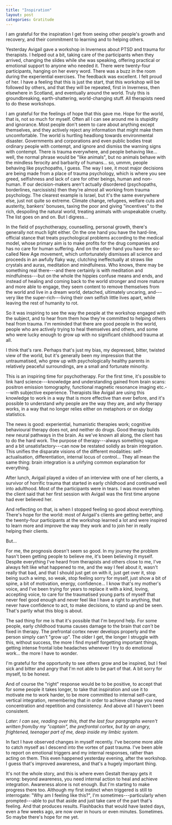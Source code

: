 ```yaml
---
title: "Inspiration"
layout: post
categories: Gratitude
---
```


I am grateful for the inspiration I get from seeing other people's growth and recovery, and their commitment to learning and to helping others.

Yesterday Avigail gave a workshop in Inverness about PTSD and trauma for therapists. I helped out a bit, taking care of the participants when they arrived, changing the slides while she was speaking, offering practical or emotional support to anyone who needed it. There were twenty-four participants, hanging on her every word. There was a buzz in the room during the experiential exercises. The feedback was excellent. I felt proud of her. I have a feeling that this is just the start, that this workshop will be followed by others, and that they will be repeated, first in Inverness, then elsewhere in Scotland, and eventually around the world. Truly this is groundbreaking, earth-shattering, world-changing stuff. All therapists need to do these workshops.

I am grateful for the feelings of hope that this gave me. Hope for the world, that is, not so much for myself. Often all I can see around me is stupidity and ignorance. Most people don't seem to care about anything except themselves, and they actively reject any information that might make them uncomfortable. The world is hurtling headlong towards environmental disaster. Governments and corporations and even public bodies treat ordinary people with contempt, and ignore and dismiss the warning signs with contempt. There is trauma everywhere, and people behaving like... well, the normal phrase would be "like animals", but no animals behave with the mindless ferocity and barbarity of humans... so, ummm, people behaving like psychopaths, I guess. The way I see, it most major decisions are being made from a place of trauma psychology, which is where you see greed, selfishness and lack of care for other beings, human and non-human. If our decision-makers aren't actually disordered (psychopaths, borderlines, narcissists) then they're almost all working from trauma psychology. The clearest example is Israel, but it's the same everywhere else, just not quite so extreme. Climate change, refugees, welfare cuts and austerity, bankers' bonuses, taxing the poor and giving "incentives" to the rich, despoiling the natural world, treating animals with unspeakable cruelty. The list goes on and on. But I digress…

In the field of psychotherapy, counselling, personal growth, there's generally not much light either. On the one hand you have the hard-line, official stance that treats psychological problems according to the medical model, whose primary aim is to make profits for the drug companies and has no care for human suffering. And on the other hand you have the so-called New Age movement, which unfortunately dismisses all science and proceeds in an awfully flaky way, clutching ineffectually at straws like crystals and auras, meditation and mindfulness. Who knows, there may be something real there---and there certainly is with meditation and mindfulness---but on the whole the hippies confuse means and ends, and instead of healing and coming back to the world stronger and more mature and more able to engage, they seem content to remove themselves from the world and live in a dream world, detached, ultimately uncaring, and---very like the super-rich---living their own selfish little lives apart, while leaving the rest of humanity to rot.

So it was inspiring to see the way the people at the workshop engaged with the subject, and to hear from them how they're committed to helping others heal from trauma. I'm reminded that there are good people in the world, people who are actively trying to heal themselves and others, and some who were lucky enough to grow up with no significant childhood trauma at all.

I think that's rare. Perhaps that's just my bias, my depressed, bitter, twisted view of the world, but it's generally been my impression that the untraumatised, who grew up with psychologically healthy parents in relatively peaceful surroundings, are a small and fortunate minority.

This is an inspiring time for psychotherapy. For the first time, it's possible to link hard science---knowledge and understanding gained from brain scans: positron emission tomography, functional magnetic resonance imaging etc.---with subjective experience. Therapists like Avigail are using this knowledge to work in a way that is more effective than ever before, and it's possible to understand *why* people are the way they are, and *why* therapy works, in a way that no longer relies either on metaphors or on dodgy statistics.

The news is good: experiential, humanistic therapies work; cognitive behavioural therapy does not, and neither do drugs. Good therapy builds new neural pathways in the brain. As we've known all along, the client has to do the hard work. The purpose of therapy---always something vague and a bit unsatisfactory---can now be restated solidly as brain integration. This unifies the disparate visions of the different modalities: self-actualisation, differentiation, internal locus of control… They all mean the same thing: brain integration is a unifying common explanation for everything.

After lunch, Avigail played a video of an interview with one of her clients, a survivor of horrific trauma that started in early childhood and continued well into adulthood. Most of the participants were in tears. I was moved when the client said that her first session with Avigail was the first time anyone had ever believed her.

And reflecting on that, is when I stopped feeling so good about everything. There's hope for the world: most of Avigail's clients are getting better, and the twenty-four participants at the workshop learned a lot and were inspired to learn more and improve the way they work and to join her in really helping their clients.

But…

For me, the prognosis doesn't seem so good. In my journey the problem hasn't been getting people to believe me, it's been believing it myself. Despite everything I've heard from therapists and others close to me, I've always felt like what happened to me, and the way I feel about it, wasn't really that bad, and that I should just get on with it, just get over it, stop being such a wimp, so weak, stop feeling sorry for myself, just show a bit of spine, a bit of motivation, energy, confidence... I know that's my mother's voice, and I've been trying for years to replace it with a kind, loving, accepting voice, to care for the traumatised young parts of myself that never feel good enough and never feel like I have a right to anything, that never have confidence to act, to make decisions, to stand up and be seen. That's partly what this blog is about.

The sad thing for me is that it's possible that I'm beyond help. For some people, early childhood trauma causes damage to the brain that *can't* be fixed in therapy. The prefrontal cortex never develops properly and the person simply can't "grow up". The older I get, the longer I struggle with this, without success, the more I find myself forgetting important things, getting intense frontal lobe headaches whenever I try to do emotional work… the more I have to wonder.

I'm grateful for the opportunity to see others grow and be inspired, but I feel sick and bitter and angry that I'm not able to be part of that. A bit sorry for myself, to be honest.

And of course the "right" response would be to be positive, to accept that for some people it takes longer, to take that inspiration and use it to motivate me to work harder, to be more committed to internal self-care, vertical integration, remembering that in order to achieve change you need concentration and repetition and consistency. And above all I haven't been consistent.

*Later: I can see, reading over this, that the last four paragraphs weren't written from/by my "captain", the prefrontal cortex, but by an angry, frightened, teenager part of me, deep inside my limbic system.*

In fact I have observed changes in myself recently. I've become more able to catch myself as I descend into the vortex of past trauma. I've been able to report on emotional triggers and my internal responses, rather than acting on them. This even happened yesterday evening, after the workshop. I guess that's improved awareness, and that's a hugely important thing.

It's not the whole story, and this is where even Gestalt therapy gets it wrong: beyond awareness, you need internal action to heal and achieve integration. Awareness alone is not enough. But I'm starting to make progress there too. Although my first instinct when triggered is still to interrogate: "Why am I feeling like this?", I'm sometimes---particularly when prompted---able to put that aside and just take care of the part that's feeling. And that produces results. Flashbacks that would have lasted days, even a few weeks ago, are now over in hours or even minutes. Sometimes. So maybe there's hope for me yet.

